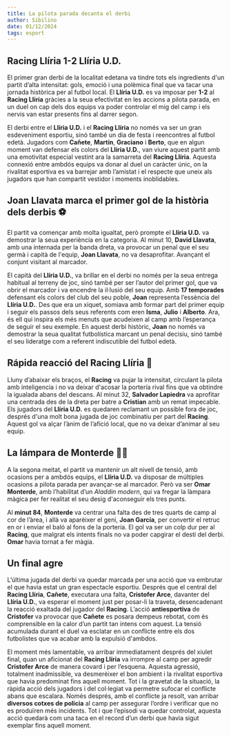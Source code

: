 ```yaml
---
title: La pilota parada decanta el derbi
author: Sibilino
date: 01/12/2024
tags: esport
---
```


## Racing Llíria 1-2 Llíria U.D.

El primer gran derbi de la localitat edetana va tindre tots els ingredients d'un partit d’alta intensitat: gols, emoció i una polèmica final que va tacar una jornada històrica per al futbol local. El **Llíria U.D.** es va imposar per **1-2** al **Racing Llíria** gràcies a la seua efectivitat en les accions a pilota parada, en un duel on cap dels dos equips va poder controlar el mig del camp i els nervis van estar presents fins al darrer segon.

El derbi entre el **Llíria U.D.** i el **Racing Llíria** no només va ser un gran esdeveniment esportiu, sinó també un dia de festa i reencontres al futbol edetà. Jugadors com **Cañete**, **Martín**, **Graciano** i **Berto**, que en algun moment van defensar els colors del **Llíria U.D.**, van viure aquest partit amb una emotivitat especial vestint ara la samarreta del **Racing Llíria**. Aquesta connexió entre ambdós equips va donar al duel un caràcter únic, on la rivalitat esportiva es va barrejar amb l’amistat i el respecte que uneix als jugadors que han compartit vestidor i moments inoblidables.

## Joan Llavata marca el primer gol de la història dels derbis ⚽

El partit va començar amb molta igualtat, però prompte el **Llíria U.D.** va demostrar la seua experiència en la categoria. Al minut 10, **David Llavata**, amb una internada per la banda dreta, va provocar un penal que el seu germà i capità de l'equip, **Joan Llavata**, no va desaprofitar. Avançant el conjunt visitant al marcador.

El capità del **Llíria U.D.**, va brillar en el derbi no només per la seua entrega habitual al terreny de joc, sinó també per ser l’autor del primer gol, que va obrir el marcador i va encendre la il·lusió del seu equip. Amb **17 temporades** defensant els colors del club del seu poble, **Joan** representa l’essència del **Llíria U.D.**. Des que era un xiquet, somiava amb formar part del primer equip i seguir els passos dels seus referents com eren **Isma**, **Julio** i **Alberto**. Ara, és ell qui inspira els més menuts que acudeixen al camp amb l’esperança de seguir el seu exemple. En aquest derbi històric, **Joan** no només va demostrar la seua qualitat futbolística marcant un penal decisiu, sinó també el seu lideratge com a referent indiscutible del futbol edetà.

## Rápida reacció del Racing Llíria 🚀

Lluny d’abaixar els braços, el **Racing** va pujar la intensitat, circulant la pilota amb inteligencia i no va deixar d'acosar la portería rival fins que va obtindre la igualada abans del descans. Al minut 32, **Salvador Lapiedra** va aprofitar una centrada des de la dreta per batre a **Cristian** amb un remat impecable. Els jugadors del **Llíria U.D.** es quedaren reclamant un possible fora de joc, després d'una molt bona jugada de joc combinatiu per part del **Racing**. Aquest gol va alçar l’ànim de l’afició local, que no va deixar d’animar al seu equip.

## La lámpara de Monterde 🧞‍♂️

A la segona meitat, el partit va mantenir un alt nivell de tensió, amb ocasions per a ambdós equips, el **Llíria U.D.** va disposar de múltiples ocasions a pilota parada per avançar-se al marcador. Però va ser **Omar Monterde**, amb l’habilitat d’un _Aladdin modern_, qui va fregar la làmpara màgica per fer realitat el seu desig d'aconseguir els tres punts. 

Al **minut 84**, **Monterde** va centrar una falta des de tres quarts de camp al cor de l’àrea, i allà va aparèixer el geni, **Joan García**, per convertir el retruc en or i enviar el baló al fons de la porteria. El gol va ser un colp dur per al **Racing**, que malgrat els intents finals no va poder capgirar el destí del derbi. **Omar** havia tornat a fer màgia.

## Un final agre

L’última jugada del derbi va quedar marcada per una acció que va embrutar el que havia estat un gran espectacle esportiu. Després que el central del **Racing Llíria**, **Cañete**, executara una falta, **Cristofer Arce**, davanter del **Llíria U.D.**, va esperar el moment just per posar-li la traveta, desencadenant la reacció exaltada del jugador del **Racing**. L’acció **antiesportiva** de **Cristofer** va provocar que **Cañete** es posara dempeus rebotat, com és comprensible en la calor d’un partit tan intens com aquest. La tensió acumulada durant el duel va esclatar en un conflicte entre els dos futbolistes que va acabar amb la expulsió d'ambdos.

El moment més lamentable, va arribar immediatament després del xiulet final, quan un aficionat del **Racing Llíria** va irrompre al camp per agredir **Cristofer Arce** de manera covard i per l’esquena. Aquesta agressió, totalment inadmissible, va desmerèixer el bon ambient i la rivalitat esportiva que havia predominat fins aquell moment. Tot i la gravetat de la situació, la ràpida acció dels jugadors i del col·legiat va permetre sufocar el conflicte abans que escalara. Només després, amb el conflicte ja resolt, van arribar **diversos cotxes de policia** al camp per assegurar l’ordre i verificar que no es produïren més incidents. Tot i que l’episodi va quedar controlat, aquesta acció quedarà com una taca en el record d’un derbi que havia sigut exemplar fins aquell moment.
